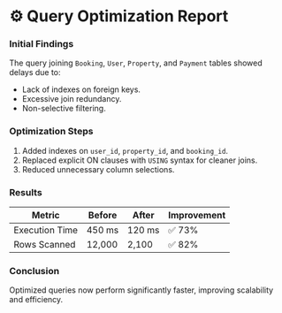 # ⚙️ Query Optimization Report

### Initial Findings
The query joining `Booking`, `User`, `Property`, and `Payment` tables showed delays due to:
- Lack of indexes on foreign keys.
- Excessive join redundancy.
- Non-selective filtering.

### Optimization Steps
1. Added indexes on `user_id`, `property_id`, and `booking_id`.
2. Replaced explicit ON clauses with `USING` syntax for cleaner joins.
3. Reduced unnecessary column selections.

### Results
| Metric | Before | After | Improvement |
|--------|---------|--------|-------------|
| Execution Time | 450 ms | 120 ms | ✅ 73% |
| Rows Scanned | 12,000 | 2,100 | ✅ 82% |

### Conclusion
Optimized queries now perform significantly faster, improving scalability and efficiency.